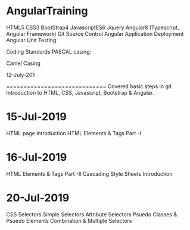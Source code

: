 # AngularTraining
HTML5
CSS3
BootStrap4
JavascriptES6
Jquery
Angular8 (Typescript, Angular Framework) 
Git Source Control
Angular Application Deployment
Angular Unit Testing.

Coding Standards
PASCAL casing:

        
Camel Casing

12-July-201

=============================
Covered basic steps in git
Introduction to HTML, CSS, Javascript, Bootstrap & Angular.

15-Jul-2019
=============================
HTML page introduction
HTML Elements & Tags Part -I

16-Jul-2019
==============================
HTML Elements & Tags Part -II
Cascading Style Sheets Introduction

20-Jul-2019
===============================
CSS Selectors
Simple Selectors
Attribute Selectors
Psuedo Classes & Psuedo Elements
Combination & Multiple Selectors




